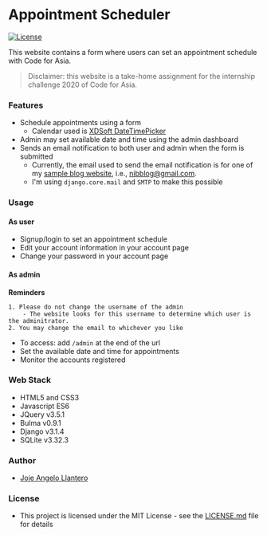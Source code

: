 # Appointment Scheduler

[![License](http://img.shields.io/:license-mit-blue.svg?style=flat-square)](http://badges.mit-license.org)

This website contains a form where users can set an appointment schedule with Code for Asia.
> Disclaimer: this website is a take-home assignment for the internship challenge 2020 of Code for Asia.

### Features

* Schedule appointments using a form
    * Calendar used is [XDSoft DateTimePicker](https://github.com/xdan/datetimepicker)
* Admin may set available date and time using the admin dashboard
* Sends an email notification to both user and admin when the form is submitted
    * Currently, the email used to send the email notification is for one of my [sample blog website](https://nib-blog.herokuapp.com/), i.e., nibblog@gmail.com. 
    * I'm using `django.core.mail` and `SMTP` to make this possible 

### Usage

#### As user

* Signup/login to set an appointment schedule
* Edit your account information in your account page
* Change your password in your account page

#### As admin

**Reminders**
````
1. Please do not change the username of the admin
    - The website looks for this username to determine which user is the adminitrator.
2. You may change the email to whichever you like
````

* To access: add `/admin` at the end of the url
* Set the available date and time for appointments
* Monitor the accounts registered

### Web Stack

* HTML5 and CSS3
* Javascript ES6
* JQuery v3.5.1
* Bulma v0.9.1
* Django v3.1.4
* SQLite v3.32.3

### Author

* [Joie Angelo Llantero](https://github.com/joiellantero)

### License

* This project is licensed under the MIT License - see the [LICENSE.md](LICENSE.md) file for details